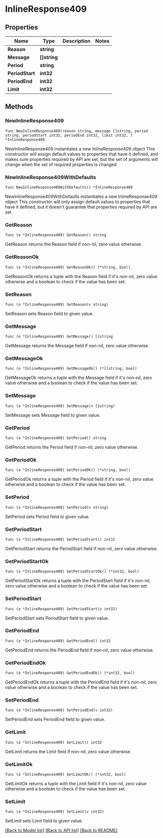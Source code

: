 # InlineResponse409

## Properties

Name | Type | Description | Notes
------------ | ------------- | ------------- | -------------
**Reason** | **string** |  | 
**Message** | **[]string** |  | 
**Period** | **string** |  | 
**PeriodStart** | **int32** |  | 
**PeriodEnd** | **int32** |  | 
**Limit** | **int32** |  | 

## Methods

### NewInlineResponse409

`func NewInlineResponse409(reason string, message []string, period string, periodStart int32, periodEnd int32, limit int32, ) *InlineResponse409`

NewInlineResponse409 instantiates a new InlineResponse409 object
This constructor will assign default values to properties that have it defined,
and makes sure properties required by API are set, but the set of arguments
will change when the set of required properties is changed

### NewInlineResponse409WithDefaults

`func NewInlineResponse409WithDefaults() *InlineResponse409`

NewInlineResponse409WithDefaults instantiates a new InlineResponse409 object
This constructor will only assign default values to properties that have it defined,
but it doesn't guarantee that properties required by API are set

### GetReason

`func (o *InlineResponse409) GetReason() string`

GetReason returns the Reason field if non-nil, zero value otherwise.

### GetReasonOk

`func (o *InlineResponse409) GetReasonOk() (*string, bool)`

GetReasonOk returns a tuple with the Reason field if it's non-nil, zero value otherwise
and a boolean to check if the value has been set.

### SetReason

`func (o *InlineResponse409) SetReason(v string)`

SetReason sets Reason field to given value.


### GetMessage

`func (o *InlineResponse409) GetMessage() []string`

GetMessage returns the Message field if non-nil, zero value otherwise.

### GetMessageOk

`func (o *InlineResponse409) GetMessageOk() (*[]string, bool)`

GetMessageOk returns a tuple with the Message field if it's non-nil, zero value otherwise
and a boolean to check if the value has been set.

### SetMessage

`func (o *InlineResponse409) SetMessage(v []string)`

SetMessage sets Message field to given value.


### GetPeriod

`func (o *InlineResponse409) GetPeriod() string`

GetPeriod returns the Period field if non-nil, zero value otherwise.

### GetPeriodOk

`func (o *InlineResponse409) GetPeriodOk() (*string, bool)`

GetPeriodOk returns a tuple with the Period field if it's non-nil, zero value otherwise
and a boolean to check if the value has been set.

### SetPeriod

`func (o *InlineResponse409) SetPeriod(v string)`

SetPeriod sets Period field to given value.


### GetPeriodStart

`func (o *InlineResponse409) GetPeriodStart() int32`

GetPeriodStart returns the PeriodStart field if non-nil, zero value otherwise.

### GetPeriodStartOk

`func (o *InlineResponse409) GetPeriodStartOk() (*int32, bool)`

GetPeriodStartOk returns a tuple with the PeriodStart field if it's non-nil, zero value otherwise
and a boolean to check if the value has been set.

### SetPeriodStart

`func (o *InlineResponse409) SetPeriodStart(v int32)`

SetPeriodStart sets PeriodStart field to given value.


### GetPeriodEnd

`func (o *InlineResponse409) GetPeriodEnd() int32`

GetPeriodEnd returns the PeriodEnd field if non-nil, zero value otherwise.

### GetPeriodEndOk

`func (o *InlineResponse409) GetPeriodEndOk() (*int32, bool)`

GetPeriodEndOk returns a tuple with the PeriodEnd field if it's non-nil, zero value otherwise
and a boolean to check if the value has been set.

### SetPeriodEnd

`func (o *InlineResponse409) SetPeriodEnd(v int32)`

SetPeriodEnd sets PeriodEnd field to given value.


### GetLimit

`func (o *InlineResponse409) GetLimit() int32`

GetLimit returns the Limit field if non-nil, zero value otherwise.

### GetLimitOk

`func (o *InlineResponse409) GetLimitOk() (*int32, bool)`

GetLimitOk returns a tuple with the Limit field if it's non-nil, zero value otherwise
and a boolean to check if the value has been set.

### SetLimit

`func (o *InlineResponse409) SetLimit(v int32)`

SetLimit sets Limit field to given value.



[[Back to Model list]](../README.md#documentation-for-models) [[Back to API list]](../README.md#documentation-for-api-endpoints) [[Back to README]](../README.md)


